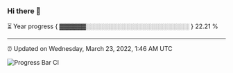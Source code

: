 ### Hi there 👋

⏳ Year progress { ▓▓▓▓▓▓░░░░░░░░░░░░░░░░░░░░░░░░ } 22.21 %

---

⏰ Updated on Wednesday, March 23, 2022, 1:46 AM UTC

![Progress Bar CI](https://github.com/arthurbuhl/arthurbuhl/workflows/Progress%20Bar%20CI/badge.svg)
